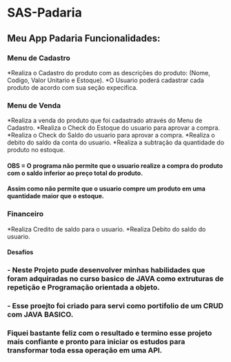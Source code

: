 # SAS-Padaria

## Meu App Padaria Funcionalidades:

### Menu de Cadastro
*Realiza o Cadastro do produto com as descrições do produto:
(Nome, Codigo, Valor Unitario e Estoque).
*O Usuario poderá cadastrar cada produto de acordo com sua seção
expecifica.

### Menu de Venda 
*Realiza a venda do produto que foi cadastrado através do Menu de Cadastro.
*Realiza o Check do Estoque do usuario para aprovar a compra.
*Realiza o Check do Saldo do usuario para aprovar a compra.
*Realiza o debito do saldo  da conta do usuario.
*Realiza a subtração da quantidade do produto no estoque.

#### OBS = O programa não permite que o usuario realize a compra do produto com o saldo inferior ao preço total do produto.
#### Assim como não permite que o usuario compre um produto em uma quantidade maior que o estoque.

### Financeiro 
*Realiza Credito de saldo para o usuario.
*Realiza Debito do saldo do usuario.

#### Desafios
### - Neste Projeto pude desenvolver minhas habilidades que foram adquiradas no curso basico de JAVA como extruturas de repetição e Programação orientada a objeto.
### - Esse proejto foi criado para servi como portifolio de um CRUD com JAVA BASICO.
### Fiquei bastante feliz com o resultado e termino esse projeto mais confiante e pronto para iniciar os estudos para transformar toda essa operação em uma API.

